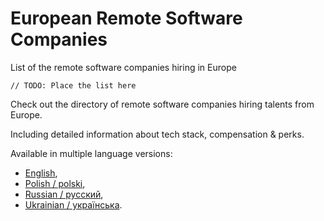# European Remote Software Companies
List of the remote software companies hiring in Europe

```
// TODO: Place the list here
```


Check out the directory of remote software companies hiring talents from Europe. 

Including detailed information about tech stack, compensation & perks.

Available in multiple language versions:

* [English](https://europeanremote.com/teams),
* [Polish / polski](https://europeanremote.com/pl/zespoly),
* [Russian / русский](https://europeanremote.com/ru/komandy),
* [Ukrainian / українська](https://europeanremote.com/ua/komandy). 
